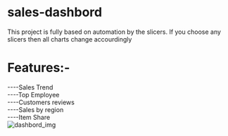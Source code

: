 # sales-dashbord
This project is fully based on automation by the slicers. If you choose any slicers then all charts change accourdingly

# Features:-<br />
 ----Sales Trend <br />
 ----Top Employee<br />
 ----Customers reviews<br />
 ----Sales by region<br />
 ----Item Share<br />
![dashbord_img](https://user-images.githubusercontent.com/90344769/185448268-899faa9c-4eb5-421e-b5e8-181d0847cb93.png)
